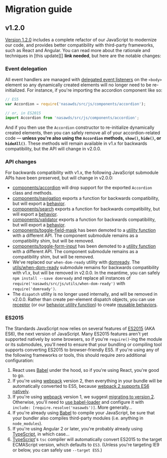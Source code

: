 # Migration guide

## v1.2.0
[Version 1.2.0](https://github.com/18F/web-design-standards/releases/tag/v1.2.0)
includes a complete refactor of our JavaScript to modernize our code, and provides
better compatibility with third-party frameworks, such as React and Angular. You
can read more about the rationale and techniques in [this update][] **link needed**,
but here are the notable changes:

### Event delegation
All event handlers are managed with [delegated event listeners][event delegation]
on the `<body>` element so any dynamically created elements will no longer need
to be re-initialized. For instance, if you're importing the accordion component
like so:

```js
// ES5
var Accordion = require('nasawds/src/js/components/accordion');

// or, in ES2015
import Accordion from 'nasawds/src/js/components/accordion';
```

And if you then use the `Accordion` constructor to re-initialize dynamically created
elements, then you can safely remove all of your accordion-related code — **unless
you're also using the `Accordion` methods, `show()`, `hide()`, or `hideAll()`**.
These methods will remain available in v1.x for backwards compatibility, but the
API will change in v2.0.0.

### API changes
For backwards compatibility with v1.x, the following JavaScript submodule APIs have been preserved, but will change in v2.0.0:

* [components/accordion](src/js/components/accordion.js) will drop support for the exported `Accordion` class and methods.
* [components/navigation](src/js/components/navigation.js) exports a function for backwards compatibility, but will export a [behavior].
* [components/search](src/js/components/search.js) exports a function for backwards compatibility, but will export a [behavior].
* [components/validator](src/js/components/validator.js) exports a function for backwards compatibility, but will export a [behavior].
* [components/toggle-field-mask](src/js/components/toggle-field-mask.js) has been demoted to a [utility function](src/js/utils/toggle-field-mask.js) with a different API. The component submodule remains as a compatibility shim, but will be removed.
* [components/toggle-form-input](src/js/components/toggle-form-input.js) has been demoted to a [utility function](src/js/utils/toggle-form-input.js) with a different API. The component submodule remains as a compatibility shim, but will be removed.
* We've replaced our `when-dom-ready` utility with [domready](https://www.npmjs.com/package/domready). The [utils/when-dom-ready](src/js/utils/when-dom-ready.js) submodule remains for backwards compatibility with v1.x, but will be removed in v2.0.0. In the meantime, you can safely `npm install --save domready` and replace all instances of `require('nasawds/src/js/utils/when-dom-ready')` with `require('domready')`.
* The `dispatch` utility is no longer used internally, and will be removed in v2.0.0. Rather than create per-element dispatch objects, you can use [receptor][] (or our [behavior utility function](src/js/utils/behavior.js)) to create [reusable behaviors][behavior].

### ES2015
The Standards JavaScript now relies on several features of [ES2015][] (AKA ES6),
the next version of JavaScript. Many ES2015 features aren't yet supported
natively by some browsers, so if you're `require()`-ing the module or its submodules,
you'll need to ensure that your bundling or compiling tool supports converting
ES2015 to browser-friendly ES5. If you're using any of the following frameworks or
tools, this should require zero additional configuration:

1. React uses [Babel] under the hood, so if you're using React, you're good to go.
1. If you're using [webpack] version 2, then everything in your bundle will be
   automatically converted to ES5, because
   [webpack 2 supports ES6 natively](https://webpack.js.org/api/module-methods/#es6-recommended-).
1. If you're using [webpack] version 1, we suggest
   [migrating to version 2](https://webpack.js.org/guides/migrating/). Otherwise,
   you'll need to [use babel-loader](http://jamesknelson.com/using-es6-in-the-browser-with-babel-6-and-webpack/)
   and configure it with `include: [require.resolve('nasawds')]`. More generally...
1. If you're already using [Babel] to compile your JavaScript, be sure that your
   bundler also compiles third-party modules (i.e. anything in `node_modules`).
1. If you're using Angular 2 or later, you're probably already using [TypeScript],
   in which case...
1. [TypeScript]'s `tsc` compiler will automatically convert ES2015 to the target
   ECMAScript version, which defaults to `ES3`. (Unless you're targeting IE9 or
   below, you can safely use `--target ES5`.)
  

[behavior]: https://github.com/shawnbot/receptor#behavior
[Babel]: https://babeljs.io/
[ES2015]: https://babeljs.io/learn-es2015/
[event delegation]: https://davidwalsh.name/event-delegate
[receptor]: https://github.com/shawnbot/receptor
[TypeScript]: https://www.typescriptlang.org/
[webpack]: https://webpack.js.org/
